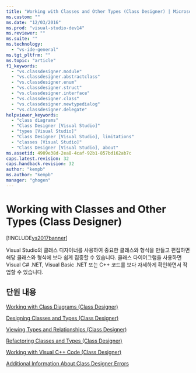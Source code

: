 ```yaml
---
title: "Working with Classes and Other Types (Class Designer) | Microsoft Docs"
ms.custom: ""
ms.date: "12/03/2016"
ms.prod: "visual-studio-dev14"
ms.reviewer: ""
ms.suite: ""
ms.technology: 
  - "vs-ide-general"
ms.tgt_pltfrm: ""
ms.topic: "article"
f1_keywords: 
  - "vs.classdesigner.module"
  - "vs.classdesigner.abstractclass"
  - "vs.classdesigner.enum"
  - "vs.classdesigner.struct"
  - "vs.classdesigner.interface"
  - "vs.classdesigner.class"
  - "vs.classdesigner.newtypedialog"
  - "vs.classdesigner.delegate"
helpviewer_keywords: 
  - "class diagrams"
  - "Class Designer [Visual Studio]"
  - "types [Visual Studio]"
  - "Class Designer [Visual Studio], limitations"
  - "classes [Visual Studio]"
  - "Class Designer [Visual Studio], about"
ms.assetid: 4909e38d-2ea8-4caf-92b1-857bd162ab7c
caps.latest.revision: 32
caps.handback.revision: 32
author: "kempb"
ms.author: "kempb"
manager: "ghogen"
---
```

# Working with Classes and Other Types (Class Designer)
[!INCLUDE[vs2017banner](../code-quality/includes/vs2017banner.md)]

Visual Studio의 클래스 디자이너를 사용하여 중요한 클래스와 형식을 만들고 편집하면 해당 클래스와 형식에 보다 쉽게 집중할 수 있습니다.  클래스 다이어그램을 사용하면 Visual C\# .NET, Visual Basic .NET 또는 C\+\+ 코드를 보다 자세하게 확인하면서 작업할 수 있습니다.  
  
## 단원 내용  
 [Working with Class Diagrams \(Class Designer\)](../ide/working-with-class-diagrams-class-designer.md)  
  
 [Designing Classes and Types \(Class Designer\)](../ide/designing-classes-and-types-class-designer.md)  
  
 [Viewing Types and Relationships \(Class Designer\)](../ide/viewing-types-and-relationships-class-designer.md)  
  
 [Refactoring Classes and Types \(Class Designer\)](../ide/refactoring-classes-and-types-class-designer.md)  
  
 [Working with Visual C\+\+ Code \(Class Designer\)](../ide/working-with-visual-cpp-code-class-designer.md)  
  
 [Additional Information About Class Designer Errors](../ide/additional-information-about-class-designer-errors.md)